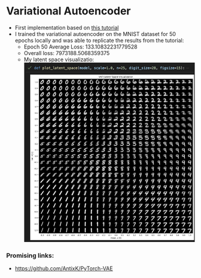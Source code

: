 # Variational Autoencoder
- First implementation based on [this tutorial](https://medium.com/@rekalantar/variational-auto-encoder-vae-pytorch-tutorial-dce2d2fe0f5f)
- I trained the variational autoencoder on the MNIST dataset for 50 epochs locally and was able to replicate the results from the tutorial:
  - Epoch 50 	Average Loss:  133.10832231779528
  - Overall loss: 7973188.5068359375
  - My latent space visualizatio:
    ![Latent space visualization](docs/latent_space_visualization.png)



### Promising links:
- https://github.com/AntixK/PyTorch-VAE
